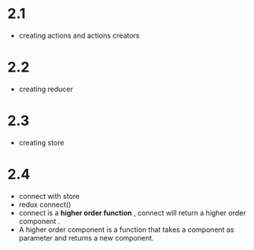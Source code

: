# 2.1
- creating actions and actions creators
# 2.2
- creating reducer
# 2.3
- creating store
# 2.4
- connect with store
- redux connect()
- connect is a <strong>higher order function</strong>  , connect will return a higher order component .
- A higher order component is a function that takes a component as parameter and returns a new component.
 